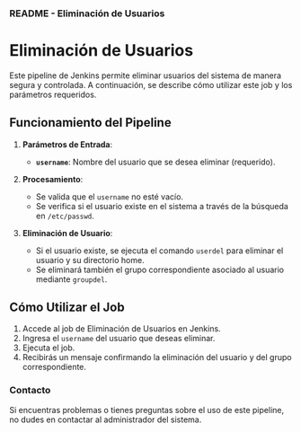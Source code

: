 ### README - Eliminación de Usuarios

# Eliminación de Usuarios

Este pipeline de Jenkins permite eliminar usuarios del sistema de manera segura y controlada. A continuación, se describe cómo utilizar este job y los parámetros requeridos.

## Funcionamiento del Pipeline

1. **Parámetros de Entrada**:
   - **`username`**: Nombre del usuario que se desea eliminar (requerido).

2. **Procesamiento**:
   - Se valida que el `username` no esté vacío.
   - Se verifica si el usuario existe en el sistema a través de la búsqueda en `/etc/passwd`.

3. **Eliminación de Usuario**:
   - Si el usuario existe, se ejecuta el comando `userdel` para eliminar el usuario y su directorio home.
   - Se eliminará también el grupo correspondiente asociado al usuario mediante `groupdel`.

## Cómo Utilizar el Job

1. Accede al job de Eliminación de Usuarios en Jenkins.
2. Ingresa el `username` del usuario que deseas eliminar.
3. Ejecuta el job.
4. Recibirás un mensaje confirmando la eliminación del usuario y del grupo correspondiente.

### Contacto
Si encuentras problemas o tienes preguntas sobre el uso de este pipeline, no dudes en contactar al administrador del sistema.